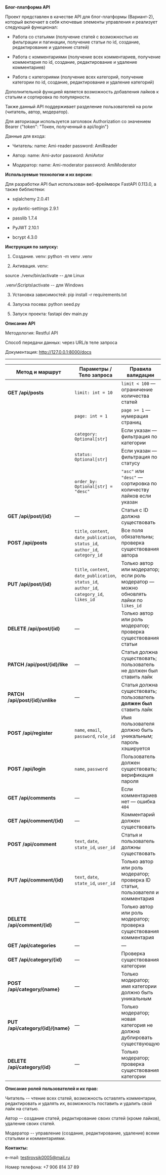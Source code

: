 **Блог-платформа API**

Проект представлен в качестве API для блог-платформы (Вариант-2),
который включает в себя ключевые элементы управления и реализует
следующий функционал:

-   Работа со статьями (получение статей с возможностью их фильтрации и
    пагинации, получение статьи по id, создание, редактирование и
    удаление статей)

-   Работа с комментариями (получение всех комментариев, получение
    комментария по id, создание, редактирование и удаление комментариев)

-   Работа с категориями (получение всех категорий, получение категории
    по id, создание, редактирование и удаление категорий)

Дополнительной функцией является возможность добавления лайков к статьям
и сортировка по популярности.

Также данный API поддерживает разделение пользователей на роли
(читатель, автор, модератор).

Для авторизаци используется заголовок Authorization со значением Bearer {"token": "Токен, полученный в api/login"}

Данные для входа:

-   Читатель:
    name: Ami-reader
    password: AmiReader

-   Автор:
    name: Ami-avtor
    password: AmiAvtor

-   Модератор:
    name: Ami-moderator
    password: AmiModerator

**Используемые технологии и их версии:**

Для разработки API был использован веб-фреймворк FastAPI 0.113.0, а
также библиотеки:

-   sqlalchemy 2.0.41

-   pydantic-settings 2.9.1

-   passlib 1.7.4

-   PyJWT 2.10.1

-   bcrypt 4.3.0

**Инструкция по запуску:**

1.  Создание. venv: python -m venv .venv

2.  Активация. venv:

source ./venv/bin/activate -- для Linux

.venv\\Scripts\\activate -- для Windows

3.  Установка зависимостей: pip install -r requirements.txt

4.  Запуска посева: python seed.py

5.  Запуск проекта: fastapi dev main.py

**Описание API**

Методология: Restful API

Способ передачи данных: через URL/в теле запроса

Документация: <http://127.0.0.1:8000/docs>

---

| Метод и маршрут                   | Параметры / Тело запроса                                                                    | Правила валидации                                                                     |
| --------------------------------- | ------------------------------------------------------------------------------------------- | ------------------------------------------------------------------------------------- |
| **GET /api/posts**                | `limit: int = 10`                                                                           | `limit < 100` — ограничение количества статей                                         |
|                                   | `page: int = 1`                                                                             | `page >= 1` — нумерация страниц                                                       |
|                                   | `category: Optional[str]`                                                                   | Если указан — фильтрация по категории                                                 |
|                                   | `status: Optional[str]`                                                                     | Если указан — фильтрация по статусу                                                   |
|                                   | `order_by: Optional[str] = "desc"`                                                                    | `"asc"` или `"desc"` — сортировка по количеству лайков если указан                                |
| **GET /api/post/{id}**            | —                                                                                           | Статья с ID должна существовать                                                       |
| **POST /api/posts**               | `title`, `content`, `date_publication`, `status_id`, `author_id`, `category_id`             | Все поля обязательны; проверка существования автора                                   |
| **PUT /api/post/{id}**            | `title`, `content`, `date_publication`, `status_id`, `author_id`, `category_id`, `likes_id` | Только автор или модератор; если роль модератор — можно обновлять лайки по `likes_id` |
| **DELETE /api/post/{id}**         | —                                                                                           | Только автор или роль модератор; проверка существования статьи                        |
| **PATCH /api/post/{id}/like**     | —                                                                                           | Статья должна существовать; пользователь не должен был ставить лайк                   |
| **PATCH /api/post/{id}/unlike**   | —                                                                                           | Статья должна существовать; пользователь **должен был** ставить лайк                  |
| **POST /api/register**            | `name`, `email`, `password`, `role_id`                                                      | Имя пользователя должно быть уникальным; пароль хэшируется                            |
| **POST /api/login**               | `name`, `password`                                                                          | Пользователь должен существовать; верификация пароля                                  |
| **GET /api/comments**             | —                                                                                           | Если комментариев нет — ошибка `404`                                                  |
| **GET /api/comment/{id}**         | —                                                                                           | Комментарий должен существовать                                                       |
| **POST /api/comment**             | `text`, `date`, `state_id`, `user_id`                                                       | Статья и пользователь должны существовать                                             |
| **PUT /api/comment/{id}**         | `text`, `date`, `state_id`, `user_id`                                                       | Только автор или роль модератор; проверка ID статьи, пользователя и комментария       |
| **DELETE /api/comment/{id}**      | —                                                                                           | Только автор или роль модератор; проверка существования комментария                   |
| **GET /api/categories**           | —                                                                                           | —                                                                                     |
| **GET /api/category/{id}**        | —                                                                                           | Проверка существования категории                                                      |
| **POST /api/category/{name}**     | —                                                                                           | Только модератор; имя категории должно быть уникальным                                |
| **PUT /api/category/{id}/{name}** | —                                                                                           | Только модератор; новая категория не должна дублировать существующую                  |
| **DELETE /api/category/{id}**     | —                                                                                           | Только модератор; проверка существования категории                                    |                                              |

**Описание ролей пользователей и их прав:**

Читатель -- чтение всех статей, возможность оставлять комментарии,
редактировать и удалять их, возможность поставить и удалить свой лайк на
статью.

Автор -- создание статей, редактирование своих статей (кроме лайков),
удаление своих статей.

Модератор -- управление (создание, редактирование, удаление) всеми
статьями и комментариями.

**Контакты:**

e-mail: <testirovsik0005@mail.ru>

Номер телефона: +7 906 814 37 89
